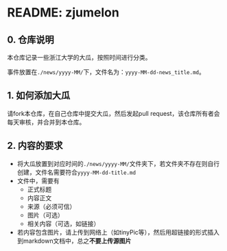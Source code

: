 # README: zjumelon
## 0. 仓库说明

本仓库记录一些浙江大学的大瓜，按照时间进行分类。

事件放置在`./news/yyyy-MM/`下，文件名为：`yyyy-MM-dd-news_title.md`。

## 1. 如何添加大瓜

请fork本仓库，在自己仓库中提交大瓜，然后发起pull request，该仓库所有者会每天审核，并合并到本仓库。

## 2. 内容的要求

- 将大瓜放置到对应时间的`./news/yyyy-MM/`文件夹下，若文件夹不存在则自行创建，文件名需要符合`yyyy-MM-dd-title.md`
- 文件中，需要有
  - 正式标题
  - 内容正文
  - 来源（必须可信）
  - 图片（可选）
  - 相关内容（可选，如链接）
- 若内容包含图片，请上传到网络上（如tinyPic等），然后用超链接的形式插入到markdown文档中，总之**不要上传源图片**

